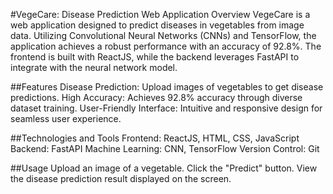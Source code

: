 #VegeCare: Disease Prediction Web Application
Overview
VegeCare is a web application designed to predict diseases in vegetables from image data. Utilizing Convolutional Neural Networks (CNNs) and TensorFlow, the application achieves a robust performance with an accuracy of 92.8%. The frontend is built with ReactJS, while the backend leverages FastAPI to integrate with the neural network model.

##Features
Disease Prediction: Upload images of vegetables to get disease predictions.
High Accuracy: Achieves 92.8% accuracy through diverse dataset training.
User-Friendly Interface: Intuitive and responsive design for seamless user experience.


##Technologies and Tools
Frontend: ReactJS, HTML, CSS, JavaScript
Backend: FastAPI
Machine Learning: CNN, TensorFlow
Version Control: Git


##Usage
Upload an image of a vegetable.
Click the "Predict" button.
View the disease prediction result displayed on the screen.
